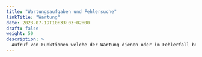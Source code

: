 ```yaml
---
title: "Wartungsaufgaben und Fehlersuche"
linkTitle: "Wartung"
date: 2023-07-19T10:33:03+02:00
draft: false
weight: 50
description: >
  Aufruf von Funktionen welche der Wartung dienen oder im Fehlerfall bei der Analyse und Eingrenzung des Fehlers hilfreich sind.
---
```


